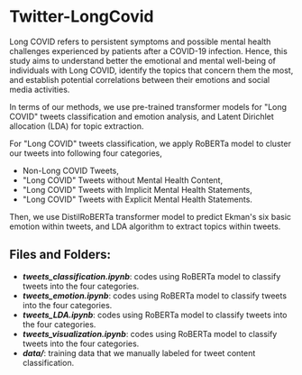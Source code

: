 # Twitter-LongCovid
Long COVID refers to persistent symptoms and possible mental health challenges experienced by patients after a COVID-19 infection. Hence, this study aims to understand
better the emotional and mental well-being of individuals with Long COVID, identify the topics that concern them the most, and establish potential correlations between their emotions and social media activities. 

In terms of our methods, we use pre-trained transformer models for "Long COVID" tweets classification and emotion analysis, and Latent Dirichlet allocation (LDA) for topic extraction. 

For "Long COVID" tweets classification, we apply RoBERTa model to cluster our tweets into following four categories,
- Non-Long COVID Tweets,
- "Long COVID" Tweets without Mental Health Content,
- "Long COVID" Tweets with Implicit Mental Health Statements,
- "Long COVID" Tweets with Explicit Mental Health Statements.

Then, we use DistilRoBERTa transformer model to predict Ekman's six basic emotion within tweets, and LDA algorithm to extract topics within tweets.

## Files and Folders:
- ***tweets_classification.ipynb***: codes using RoBERTa model to classify tweets into the four categories.
- ***tweets_emotion.ipynb***: codes using RoBERTa model to classify tweets into the four categories.
- ***tweets_LDA.ipynb***: codes using RoBERTa model to classify tweets into the four categories.
- ***tweets_visualization.ipynb***: codes using RoBERTa model to classify tweets into the four categories.
- ***data/***: training data that we manually labeled for tweet content classification.
